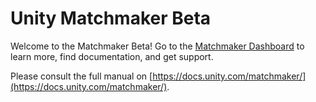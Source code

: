# Unity Matchmaker Beta
Welcome to the Matchmaker Beta!
Go to the [Matchmaker Dashboard](https://dashboard.unity3d.com/matchmaker) to learn more, find documentation, and get support.

Please consult the full manual on [https://docs.unity.com/matchmaker/](https://docs.unity.com/matchmaker/).